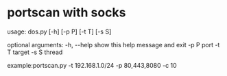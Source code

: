 # portscan with socks
usage: dos.py [-h] [-p P] [-t T] [-s S]

optional arguments:
  -h, --help  show this help message and exit
  -p P        port
  -t T        target
  -s S        thread
  
example:portscan.py -t 192.168.1.0/24 -p 80,443,8080 -c 10

